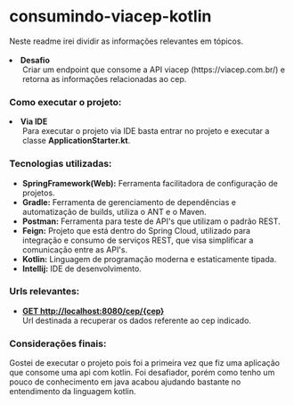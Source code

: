 <h1><b>consumindo-viacep-kotlin</b></h1>   
Neste readme irei dividir as informações relevantes em tópicos. 
<br>
<br>

<LI><b>Desafio</b><br><UL>
Criar um endpoint que consome a API viacep (https://viacep.com.br/) e retorna as informações relacionadas ao cep.
</UL>

<h3><b>Como executar o projeto:</b></h3>

   <LI><b>Via IDE</b><br><UL>
    Para executar o projeto via IDE basta entrar no projeto e executar a classe <b>ApplicationStarter.kt</b>.

</UL>
    
<h3><b>Tecnologias utilizadas:</b></h3>
<UL>
  <LI><b>SpringFramework(Web):</b> Ferramenta facilitadora de configuração de projetos.</LI>
  <LI><b>Gradle:</b> Ferramenta de gerenciamento de dependências e automatização de builds, utiliza o ANT e o Maven.</LI>
  <LI><b>Postman:</b> Ferramenta para teste de API's que utilizam o padrão REST.</LI>
  <LI><b>Feign:</b> Projeto que está dentro do Spring Cloud, utilizado para integração e consumo de serviços REST, que visa simplificar a comunicação entre as API's.</LI>
  <LI><b>Kotlin:</b> Linguagem de programação moderna e estaticamente tipada.</LI>
  <LI><b>Intellij:</b> IDE de desenvolvimento.</LI>
</UL>

<h3><b>Urls relevantes:</b></h3>
  <UL>
  <LI><b><a href='http://localhost:8080/cep/{cep}'>GET http://localhost:8080/cep/{cep}</a></b><br>
      Url destinada a recuperar os dados referente ao cep indicado.
</UL>

<h3><b>Considerações finais:</b></h3>
  Gostei de executar o projeto pois foi a primeira vez que fiz uma aplicação que consome uma api com kotlin. Foi desafiador, porém como tenho um pouco de conhecimento em java acabou ajudando bastante no entendimento da linguagem kotlin. 